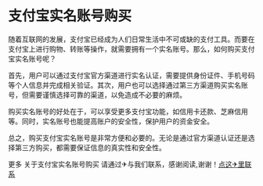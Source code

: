 # 支付宝实名账号购买

随着互联网的发展，支付宝已经成为人们日常生活中不可或缺的支付工具。而要在支付宝上进行购物、转账等操作，就需要拥有一个实名账号。那么，如何购买支付宝实名账号呢？

首先，用户可以通过支付宝官方渠道进行实名认证，需要提供身份证件、手机号码等个人信息并完成相关验证。其次，用户也可以选择通过第三方渠道购买实名账号，但需要谨慎选择可靠的渠道，以免造成不必要的麻烦。

购买实名账号的好处在于，可以享受更多支付宝功能，如信用卡还款、芝麻信用等。同时，实名账号也能提高账户的安全性，保护用户的资金安全。

总之，购买支付宝实名账号是非常方便和必要的。无论是通过官方渠道认证还是选择第三方购买，都需要保证信息的真实性和安全性。

更多 关于支付宝实名账号购买 请通过✈与我们联系，感谢阅读,谢谢！[点这✈里联系](https://b.k02.cc)